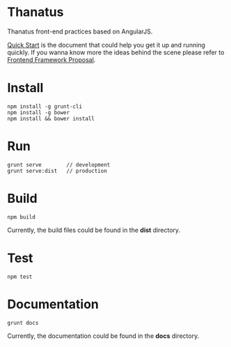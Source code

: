Thanatus
======
Thanatus front-end practices based on AngularJS.

[Quick Start](http://starandtina.github.io/front-end/javascript/2014/11/27/portal-frontend-framework-quick-start/) is the document that could help you get it up and running quickly. If you wanna know more the ideas behind the scene please refer to [Frontend Framework Proposal](http://starandtina.github.io/front-end/javascript/2014/11/27/portal-frontend-framework-proposal/).

# Install

    npm install -g grunt-cli
    npm install -g bower
    npm install && bower install

# Run
    
    grunt serve        // development
    grunt serve:dist   // production

# Build

    npm build

Currently, the build files could be found in the __dist__ directory.

# Test

    npm test

# Documentation

    grunt docs

Currently, the documentation could be found in the __docs__ directory.
